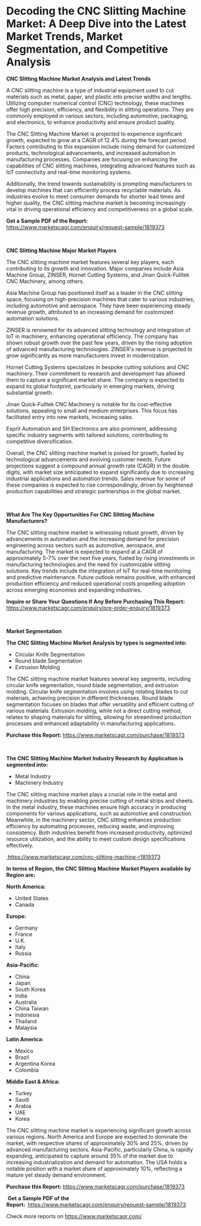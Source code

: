 <p><h1>Decoding the CNC Slitting Machine Market: A Deep Dive into the Latest Market Trends, Market Segmentation, and Competitive Analysis</h1></p><p><strong>CNC Slitting Machine Market Analysis and Latest Trends</strong></p>
<p><p>A CNC slitting machine is a type of industrial equipment used to cut materials such as metal, paper, and plastic into precise widths and lengths. Utilizing computer numerical control (CNC) technology, these machines offer high precision, efficiency, and flexibility in slitting operations. They are commonly employed in various sectors, including automotive, packaging, and electronics, to enhance productivity and ensure product quality.</p><p>The CNC Slitting Machine Market is projected to experience significant growth, expected to grow at a CAGR of 12.4% during the forecast period. Factors contributing to this expansion include rising demand for customized products, technological advancements, and increased automation in manufacturing processes. Companies are focusing on enhancing the capabilities of CNC slitting machines, integrating advanced features such as IoT connectivity and real-time monitoring systems. </p><p>Additionally, the trend towards sustainability is prompting manufacturers to develop machines that can efficiently process recyclable materials. As industries evolve to meet consumer demands for shorter lead times and higher quality, the CNC slitting machine market is becoming increasingly vital in driving operational efficiency and competitiveness on a global scale.</p></p>
<p><strong>Get a Sample PDF of the Report:&nbsp;</strong> <a href="https://www.marketscagr.com/enquiry/request-sample/1819373?utm_campaign=2010&utm_medium=2&utm_source=Github&utm_content=ia&utm_term=09042025&utm_id=cnc-slitting-machine">https://www.marketscagr.com/enquiry/request-sample/1819373</a></p>
<p>&nbsp;</p>
<p><strong>CNC Slitting Machine Major Market Players</strong></p>
<p><p>The CNC slitting machine market features several key players, each contributing to its growth and innovation. Major companies include Asia Machine Group, ZINSER, Hornet Cutting Systems, and Jinan Quick-Fulltek CNC Machinery, among others. </p><p>Asia Machine Group has positioned itself as a leader in the CNC slitting space, focusing on high-precision machines that cater to various industries, including automotive and aerospace. They have been experiencing steady revenue growth, attributed to an increasing demand for customized automation solutions.</p><p>ZINSER is renowned for its advanced slitting technology and integration of IoT in machinery, enhancing operational efficiency. The company has shown robust growth over the past few years, driven by the rising adoption of advanced manufacturing technologies. ZINSER's revenue is projected to grow significantly as more manufacturers invest in modernization.</p><p>Hornet Cutting Systems specializes in bespoke cutting solutions and CNC machinery. Their commitment to research and development has allowed them to capture a significant market share. The company is expected to expand its global footprint, particularly in emerging markets, driving substantial growth.</p><p>Jinan Quick-Fulltek CNC Machinery is notable for its cost-effective solutions, appealing to small and medium enterprises. This focus has facilitated entry into new markets, increasing sales.</p><p>Esprit Automation and SH Electronics are also prominent, addressing specific industry segments with tailored solutions, contributing to competitive diversification.</p><p>Overall, the CNC slitting machine market is poised for growth, fueled by technological advancements and evolving customer needs. Future projections suggest a compound annual growth rate (CAGR) in the double digits, with market size anticipated to expand significantly due to increasing industrial applications and automation trends. Sales revenue for some of these companies is expected to rise correspondingly, driven by heightened production capabilities and strategic partnerships in the global market.</p></p>
<p>&nbsp;</p>
<p><strong>What Are The Key Opportunities For CNC Slitting Machine Manufacturers?</strong></p>
<p><p>The CNC slitting machine market is witnessing robust growth, driven by advancements in automation and the increasing demand for precision engineering across sectors such as automotive, aerospace, and manufacturing. The market is expected to expand at a CAGR of approximately 5-7% over the next five years, fueled by rising investments in manufacturing technologies and the need for customizable slitting solutions. Key trends include the integration of IoT for real-time monitoring and predictive maintenance. Future outlook remains positive, with enhanced production efficiency and reduced operational costs propelling adoption across emerging economies and expanding industries.</p></p>
<p><strong>Inquire or Share Your Questions If Any Before Purchasing This Report:</strong> <a href="https://www.marketscagr.com/enquiry/pre-order-enquiry/1819373?utm_campaign=2010&utm_medium=2&utm_source=Github&utm_content=ia&utm_term=09042025&utm_id=cnc-slitting-machine">https://www.marketscagr.com/enquiry/pre-order-enquiry/1819373</a></p>
<p>&nbsp;</p>
<p><strong>Market Segmentation</strong></p>
<p><strong>The CNC Slitting Machine Market Analysis by types is segmented into:</strong></p>
<p><ul><li>Circular Knife Segmentation</li><li>Round blade Segmentation</li><li>Extrusion Molding</li></ul></p>
<p><p>The CNC slitting machine market features several key segments, including circular knife segmentation, round blade segmentation, and extrusion molding. Circular knife segmentation involves using rotating blades to cut materials, achieving precision in different thicknesses. Round blade segmentation focuses on blades that offer versatility and efficient cutting of various materials. Extrusion molding, while not a direct cutting method, relates to shaping materials for slitting, allowing for streamlined production processes and enhanced adaptability in manufacturing applications.</p></p>
<p><strong>Purchase this Report:&nbsp;</strong><a href="https://www.marketscagr.com/purchase/1819373?utm_campaign=2010&utm_medium=2&utm_source=Github&utm_content=ia&utm_term=09042025&utm_id=cnc-slitting-machine">https://www.marketscagr.com/purchase/1819373</a></p>
<p>&nbsp;</p>
<p><strong>The CNC Slitting Machine Market Industry Research by Application is segmented into:</strong></p>
<p><ul><li>Metal Industry</li><li>Machinery Industry</li></ul></p>
<p><p>The CNC slitting machine market plays a crucial role in the metal and machinery industries by enabling precise cutting of metal strips and sheets. In the metal industry, these machines ensure high accuracy in producing components for various applications, such as automotive and construction. Meanwhile, in the machinery sector, CNC slitting enhances production efficiency by automating processes, reducing waste, and improving consistency. Both industries benefit from increased productivity, optimized resource utilization, and the ability to meet custom design specifications effectively.</p></p>
<p><a href="https://www.marketscagr.com/cnc-slitting-machine-r1819373?utm_campaign=2010&utm_medium=2&utm_source=Github&utm_content=ia&utm_term=09042025&utm_id=cnc-slitting-machine">&nbsp;https://www.marketscagr.com/cnc-slitting-machine-r1819373</a></p>
<p><strong>In terms of Region, the CNC Slitting Machine Market Players available by Region are:</strong></p>
<p>
    <p> <strong> North America: </strong>
        <ul>
            <li>United States</li>
            <li>Canada</li>
        </ul>
        </p> 
    <p> <strong> Europe: </strong>
        <ul>
            <li>Germany</li>
            <li>France</li>
            <li>U.K.</li>
            <li>Italy</li>
            <li>Russia</li>
        </ul>
        </p> 
    <p> <strong> Asia-Pacific: </strong>
        <ul>
            <li>China</li>
            <li>Japan</li>
            <li>South Korea</li>
            <li>India</li>
            <li>Australia</li>
            <li>China Taiwan</li>
            <li>Indonesia</li>
            <li>Thailand</li>
            <li>Malaysia</li>
        </ul>
        </p> 
    <p> <strong> Latin America: </strong>
        <ul>
            <li>Mexico</li>
            <li>Brazil</li>
            <li>Argentina Korea</li>
            <li>Colombia</li>
        </ul>
        </p> 
    <p> <strong> Middle East & Africa: </strong>
        <ul>
            <li>Turkey</li>
            <li>Saudi</li>
            <li>Arabia</li>
            <li>UAE</li>
            <li>Korea</li>
        </ul>
    </p>
    </p>
<p><p>The CNC slitting machine market is experiencing significant growth across various regions. North America and Europe are expected to dominate the market, with respective shares of approximately 30% and 25%, driven by advanced manufacturing sectors. Asia-Pacific, particularly China, is rapidly expanding, anticipated to capture around 35% of the market due to increasing industrialization and demand for automation. The USA holds a notable position with a market share of approximately 10%, reflecting a mature yet steady demand environment.</p></p>
<p><strong>Purchase this Report: </strong><a href="https://www.marketscagr.com/purchase/1819373?utm_campaign=2010&utm_medium=2&utm_source=Github&utm_content=ia&utm_term=09042025&utm_id=cnc-slitting-machine">https://www.marketscagr.com/purchase/1819373</a></p>
<p>&nbsp;<strong>Get a Sample PDF of the Report:&nbsp;&nbsp;</strong><a href="https://www.marketscagr.com/enquiry/request-sample/1819373?utm_campaign=2010&utm_medium=2&utm_source=Github&utm_content=ia&utm_term=09042025&utm_id=cnc-slitting-machine">https://www.marketscagr.com/enquiry/request-sample/1819373</a></p>
<p><strong></strong></p>
<p>Check more reports on <a href="https://www.marketscagr.com/?utm_campaign=2010&utm_medium=2&utm_source=Github&utm_content=ia&utm_term=09042025&utm_id=cnc-slitting-machine">https://www.marketscagr.com/</a></p>